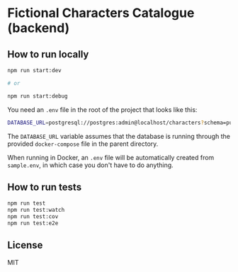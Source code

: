 # Fictional Characters Catalogue (backend)

## How to run locally
```bash
npm run start:dev

# or

npm run start:debug
```

You need an ``.env`` file in the root of the project that looks like this:
```bash
DATABASE_URL=postgresql://postgres:admin@localhost/characters?schema=public&connect_timeout=30&pool_timeout=30&socket_timeout=30
```

The ``DATABASE_URL`` variable assumes that the database is running through the provided ``docker-compose`` file in the parent directory.

When running in Docker, an ``.env`` file will be automatically created from ``sample.env``, in which case you don't have to do anything.

## How to run tests
```bash
npm run test
npm run test:watch
npm run test:cov
npm run test:e2e
```

## License
MIT